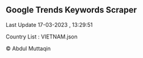 

## Google Trends Keywords Scraper 
 
Last Update 17-03-2023 , 13:29:51

Country List :
VIETNAM.json



© Abdul Muttaqin 
